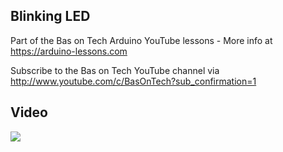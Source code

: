 ## Blinking LED
Part of the Bas on Tech Arduino YouTube lessons - More info at https://arduino-lessons.com

Subscribe to the Bas on Tech YouTube channel via http://www.youtube.com/c/BasOnTech?sub_confirmation=1

## Video
[![](http://img.youtube.com/vi/PcusGFga46U/0.jpg)](https://www.youtube.com/watch?v=PcusGFga46U "Blinking LED")